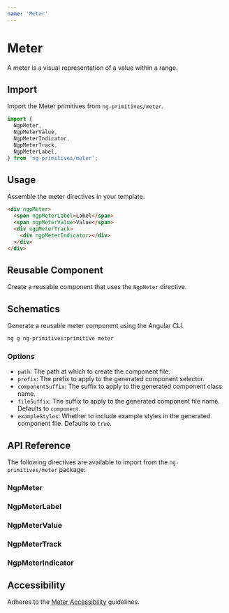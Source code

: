 ```yaml
---
name: 'Meter'
---
```


# Meter

A meter is a visual representation of a value within a range.

<docs-example name="meter"></docs-example>

## Import

Import the Meter primitives from `ng-primitives/meter`.

```ts
import {
  NgpMeter,
  NgpMeterValue,
  NgpMeterIndicator,
  NgpMeterTrack,
  NgpMeterLabel,
} from 'ng-primitives/meter';
```

## Usage

Assemble the meter directives in your template.

```html
<div ngpMeter>
  <span ngpMeterLabel>Label</span>
  <span ngpMeterValue>Value</span>
  <div ngpMeterTrack>
    <div ngpMeterIndicator></div>
  </div>
</div>
```

## Reusable Component

Create a reusable component that uses the `NgpMeter` directive.

<docs-snippet name="meter"></docs-snippet>

## Schematics

Generate a reusable meter component using the Angular CLI.

```bash npm
ng g ng-primitives:primitive meter
```

### Options

- `path`: The path at which to create the component file.
- `prefix`: The prefix to apply to the generated component selector.
- `componentSuffix`: The suffix to apply to the generated component class name.
- `fileSuffix`: The suffix to apply to the generated component file name. Defaults to `component`.
- `exampleStyles`: Whether to include example styles in the generated component file. Defaults to `true`.

## API Reference

The following directives are available to import from the `ng-primitives/meter` package:

### NgpMeter

<api-docs name="NgpMeter"></api-docs>

### NgpMeterLabel

<api-docs name="NgpMeterLabel"></api-docs>

### NgpMeterValue

<api-docs name="NgpMeterValue"></api-docs>

### NgpMeterTrack

<api-docs name="NgpMeterTrack"></api-docs>

### NgpMeterIndicator

<api-docs name="NgpMeterIndicator"></api-docs>

## Accessibility

Adheres to the [Meter Accessibility](https://www.w3.org/WAI/ARIA/apg/patterns/meter/) guidelines.
